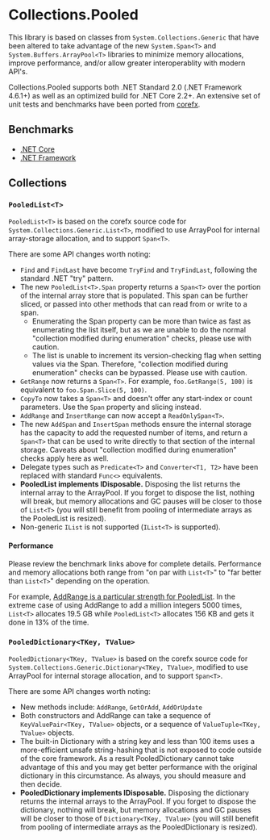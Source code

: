 # Collections.Pooled

This library is based on classes from `System.Collections.Generic` that have been altered 
to take advantage of the new `System.Span<T>` and `System.Buffers.ArrayPool<T>` libraries 
to minimize memory allocations, improve performance, and/or allow greater interoperablity 
with modern API's.

Collections.Pooled supports both .NET Standard 2.0 (.NET Framework 4.6.1+) as well as an 
optimized build for .NET Core 2.2+. An extensive set of unit tests and benchmarks have
been ported from [corefx](https://github.com/dotnet/corefx).

## Benchmarks

  * [.NET Core](https://github.com/jtmueller/Collections.Pooled/tree/master/docs/benchmarks/netcoreapp2.2)
  * [.NET Framework](https://github.com/jtmueller/Collections.Pooled/tree/master/docs/benchmarks/net472)

## Collections

### `PooledList<T>`

`PooledList<T>` is based on the corefx source code for `System.Collections.Generic.List<T>`,
modified to use ArrayPool for internal array-storage allocation, and to support `Span<T>`.

There are some API changes worth noting:

  * `Find` and `FindLast` have become `TryFind` and `TryFindLast`, following the standard
    .NET "try" pattern.
  * The new `PooledList<T>.Span` property returns a `Span<T>` over the portion of the internal
    array store that is populated. This span can be further sliced, or passed into other methods
    that can read from or write to a span.
    * Enumerating the Span property can be more than twice as fast as enumerating the list itself,
      but as we are unable to do the normal "collection modified during enumeration" checks, please
      use with caution.
    * The list is unable to increment its version-checking flag when setting values via the Span.
      Therefore, "collection modified during enumeration" checks can be bypassed. Please use with caution.
  * `GetRange` now returns a `Span<T>`. For example, `foo.GetRange(5, 100)` is equivalent to `foo.Span.Slice(5, 100)`.
  * `CopyTo` now takes a `Span<T>` and doesn't offer any start-index or count parameters. Use the `Span` property and slicing instead.
  * `AddRange` and `InsertRange` can now accept a `ReadOnlySpan<T>`.
  * The new `AddSpan` and `InsertSpan` methods ensure the internal storage has the capacity
    to add the requested number of items, and return a `Span<T>` that can be used to write
    directly to that section of the internal storage. Caveats about "collection modified during enumeration"
    checks apply here as well.
  * Delegate types such as `Predicate<T>` and `Converter<T1, T2>` have been replaced with standard `Func<>` equivalents.
  * **PooledList implements IDisposable.** Disposing the list returns the internal array to the ArrayPool.
    If you forget to dispose the list, nothing will break, but memory allocations and GC pauses will be closer to those
    of `List<T>` (you will still benefit from pooling of intermediate arrays as the PooledList is resized).
  * Non-generic `IList` is not supported (`IList<T>` is supported).

#### Performance

Please review the benchmark links above for complete details. Performance and memory allocations
both range from "on par with `List<T>`" to "far better than `List<T>`" depending on the operation.

For example, [AddRange is a particular strength for PooledList](https://github.com/jtmueller/Collections.Pooled/blob/master/docs/benchmarks/netcoreapp2.2/List_AddRange_Int_CapacityIncrease-report-github.md). 
In the extreme case of using AddRange to add a million integers 5000 times, `List<T>` 
allocates 19.5 GB while `PooledList<T>` allocates 156 KB and gets it done in 13% of the time.

### `PooledDictionary<TKey, TValue>`

`PooledDictionary<TKey, TValue>` is based on the corefx source code for `System.Collections.Generic.Dictionary<TKey, TValue>`,
modified to use ArrayPool for internal storage allocation, and to support `Span<T>`.

There are some API changes worth noting:

  * New methods include: `AddRange`, `GetOrAdd`, `AddOrUpdate`
  * Both constructors and AddRange can take a sequence of `KeyValuePair<TKey, TValue>` objects, or a sequence of 
    `ValueTuple<TKey, TValue>` objects.
  * The built-in Dictionary with a string key and less than 100 items uses a more-efficient unsafe string-hashing that is not
    exposed to code outside of the core framework. As a result PooledDictionary cannot take advantage of this and you
    may get better performance with the original dictionary in this circumstance. As always, you should measure and then decide.
  * **PooledDictionary implements IDisposable.** Disposing the dictionary returns the internal arrays to the ArrayPool.
    If you forget to dispose the dictionary, nothing will break, but memory allocations and GC pauses will be closer to those
    of `Dictionary<TKey, TValue>` (you will still benefit from pooling of intermediate arrays as the PooledDictionary is resized).
